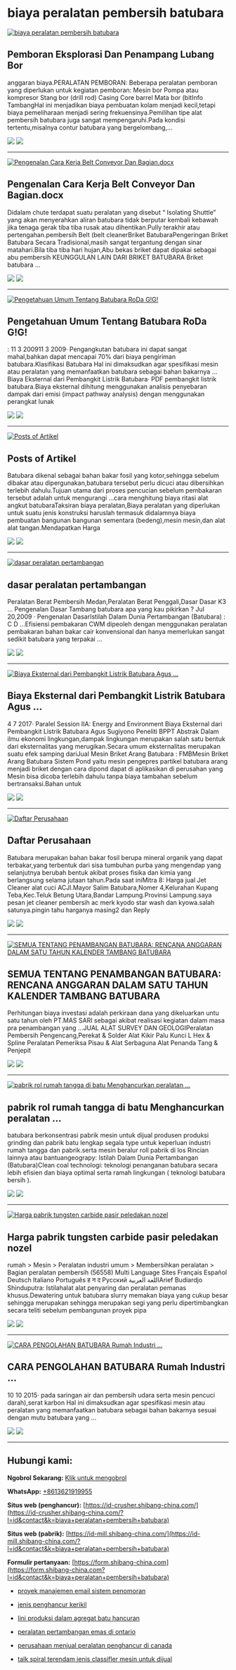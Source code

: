 # biaya peralatan pembersih batubara

<a href="https://swt.shibang-china.com/?l=id&img&k=biaya+peralatan+pembersih+batubara" target="_blank">![biaya peralatan pembersih batubara](http://static.shibang-china.com/all-800x300/1341.jpg)</a>

## Pemboran Eksplorasi Dan Penampang Lubang Bor
anggaran biaya.PERALATAN PEMBORAN: Beberapa peralatan pemboran yang diperlukan untuk kegiatan pemboran: Mesin bor Pompa atau kompresor Stang bor (drill rod) Casing Core barrel Mata bor (bitInfo TambangHal ini menjadikan biaya pembuatan kolam menjadi kecil,tetapi biaya pemeliharaan menjadi sering frekuensinya.Pemilihan tipe alat pembersih batubara juga sangat mempengaruhi.Pada kondisi tertentu,misalnya contur batubara yang bergelombang,…


<a href="https://whatsapp.shibangsoft.com/WhatsApp.php" target="_blank" title="WhatsApp">![](http://static.shibang-china.com/icon/whatsapp.png)</a> <a href="https://swt.shibang-china.com/?l=id&icon&k=biaya+peralatan+pembersih+batubara" target="_blank">![](http://static.shibang-china.com/icon/chat-id.png)</a>

---

<a href="https://swt.shibang-china.com/?l=id&img&k=biaya+peralatan+pembersih+batubara" target="_blank">![Pengenalan Cara Kerja Belt Conveyor Dan Bagian.docx](http://static.shibang-china.com/all-800x300/752.jpg)</a>

## Pengenalan Cara Kerja Belt Conveyor Dan Bagian.docx
Didalam chute terdapat suatu peralatan yang disebut “ Isolating Shuttle” yang akan menyerahkan aliran batubara tidak berputar kembali kebawah jika tenaga gerak tiba tiba rusak atau dihentikan.Pully terakhir atau pertengahan.pembersih Belt (belt cleanerBriket BatubaraPengeringan Briket Batubara Secara Tradisional,masih sangat tergantung dengan sinar matahari.Bila tiba tiba hari hujan,Abu bekas briket dapat dipakai sebagai abu pembersih KEUNGGULAN LAIN DARI BRIKET BATUBARA Briket batubara …


<a href="https://whatsapp.shibangsoft.com/WhatsApp.php" target="_blank" title="WhatsApp">![](http://static.shibang-china.com/icon/whatsapp.png)</a> <a href="https://swt.shibang-china.com/?l=id&icon&k=biaya+peralatan+pembersih+batubara" target="_blank">![](http://static.shibang-china.com/icon/chat-id.png)</a>

---

<a href="https://swt.shibang-china.com/?l=id&img&k=biaya+peralatan+pembersih+batubara" target="_blank">![Pengetahuan Umum Tentang Batubara RoDa G!G!](http://static.shibang-china.com/all-800x300/1281.jpg)</a>

## Pengetahuan Umum Tentang Batubara RoDa G!G!
: 11 3 200911 3 2009· Pengangkutan batubara ini dapat sangat mahal,bahkan dapat mencapai 70% dari biaya pengiriman batubara.Klasifikasi Batubara Hal ini dimaksudkan agar spesifikasi mesin atau peralatan yang memanfaatkan batubara sebagai bahan bakarnya …Biaya Eksternal dari Pembangkit Listrik Batubara· PDF pembangkit listrik batubara.Biaya eksternal dihitung menggunakan analisis penyebaran dampak dari emisi (impact pathway analysis) dengan menggunakan perangkat lunak


<a href="https://whatsapp.shibangsoft.com/WhatsApp.php" target="_blank" title="WhatsApp">![](http://static.shibang-china.com/icon/whatsapp.png)</a> <a href="https://swt.shibang-china.com/?l=id&icon&k=biaya+peralatan+pembersih+batubara" target="_blank">![](http://static.shibang-china.com/icon/chat-id.png)</a>

---

<a href="https://swt.shibang-china.com/?l=id&img&k=biaya+peralatan+pembersih+batubara" target="_blank">![Posts of Artikel](http://static.shibang-china.com/all-800x300/1235.jpg)</a>

## Posts of Artikel
Batubara dikenal sebagai bahan bakar fosil yang kotor,sehingga sebelum dibakar atau dipergunakan,batubara tersebut perlu dicuci atau dibersihkan terlebih dahulu.Tujuan utama dari proses pencucian sebelum pembakaran tersebut adalah untuk mengurangi …cara menghitung biaya ritasi alat angkut batubaraTaksiran biaya peralatan,Biaya peralatan yang diperlukan untuk suatu jenis konstruksi haruslah termasuk didalamnya biaya pembuatan bangunan bangunan sementara (bedeng),mesin mesin,dan alat alat tangan.Mendapatkan Harga


<a href="https://whatsapp.shibangsoft.com/WhatsApp.php" target="_blank" title="WhatsApp">![](http://static.shibang-china.com/icon/whatsapp.png)</a> <a href="https://swt.shibang-china.com/?l=id&icon&k=biaya+peralatan+pembersih+batubara" target="_blank">![](http://static.shibang-china.com/icon/chat-id.png)</a>

---

<a href="https://swt.shibang-china.com/?l=id&img&k=biaya+peralatan+pembersih+batubara" target="_blank">![dasar peralatan pertambangan](http://static.shibang-china.com/all-800x300/752.jpg)</a>

## dasar peralatan pertambangan
Peralatan Berat Pembersih Medan,Peralatan Berat Penggali,Dasar Dasar K3 … Pengenalan Dasar Tambang batubara apa yang kau pikirkan ? Jul 20,2009 · Pengenalan DasarIstilah Dalam Dunia Pertambangan (Batubara) : C D …Efisiensi pembakaran CWM dipeoleh dengan menggunakan peralatan pembakaran bahan bakar cair konvensional dan hanya memerlukan sangat sedikit batubara yang terpakai …


<a href="https://whatsapp.shibangsoft.com/WhatsApp.php" target="_blank" title="WhatsApp">![](http://static.shibang-china.com/icon/whatsapp.png)</a> <a href="https://swt.shibang-china.com/?l=id&icon&k=biaya+peralatan+pembersih+batubara" target="_blank">![](http://static.shibang-china.com/icon/chat-id.png)</a>

---

<a href="https://swt.shibang-china.com/?l=id&img&k=biaya+peralatan+pembersih+batubara" target="_blank">![Biaya Eksternal dari Pembangkit Listrik Batubara Agus …](http://static.shibang-china.com/all-800x300/1467.jpg)</a>

## Biaya Eksternal dari Pembangkit Listrik Batubara Agus …
4 7 2017· Paralel Session IIA: Energy and Environment Biaya Eksternal dari Pembangkit Listrik Batubara Agus Sugiyono Peneliti BPPT Abstrak Dalam ilmu ekonomi lingkungan,dampak lingkungan merupakan salah satu bentuk dari eksternalitas yang merugikan.Secara umum eksternalitas merupakan suatu efek samping dariJual Mesin Briket Arang Batubara : FMBMesin Briket Arang Batubara Sistem Pond yaitu mesin pengepres partikel batubara arang menjadi briket dengan cara dipond dapat di aplikasikan di perusahan yang Mesin bisa dicoba terlebih dahulu tanpa biaya tambahan sebelum bertransaksi.Bahan untuk


<a href="https://whatsapp.shibangsoft.com/WhatsApp.php" target="_blank" title="WhatsApp">![](http://static.shibang-china.com/icon/whatsapp.png)</a> <a href="https://swt.shibang-china.com/?l=id&icon&k=biaya+peralatan+pembersih+batubara" target="_blank">![](http://static.shibang-china.com/icon/chat-id.png)</a>

---

<a href="https://swt.shibang-china.com/?l=id&img&k=biaya+peralatan+pembersih+batubara" target="_blank">![Daftar Perusahaan](http://static.shibang-china.com/all-800x300/1203.jpg)</a>

## Daftar Perusahaan
Batubara merupakan bahan bakar fosil berupa mineral organik yang dapat terbakar,yang terbentuk dari sisa tumbuhan purba yang mengendap yang selanjutnya berubah bentuk akibat proses fisika dan kimia yang berlangsung selama jutaan tahun.Pada saat iniMitra 8: Harga jual Jet Cleaner alat cuci ACJl.Mayor Salim Batubara,Nomer 4,Kelurahan Kupang Teba,Kec.Teluk Betung Utara,Bandar Lampung.Provinsi Lampung.saya pesan jet cleaner pembersih ac merk kyodo star wash dan kyowa.salah satunya.pingin tahu harganya masing2 dan Reply


<a href="https://whatsapp.shibangsoft.com/WhatsApp.php" target="_blank" title="WhatsApp">![](http://static.shibang-china.com/icon/whatsapp.png)</a> <a href="https://swt.shibang-china.com/?l=id&icon&k=biaya+peralatan+pembersih+batubara" target="_blank">![](http://static.shibang-china.com/icon/chat-id.png)</a>

---

<a href="https://swt.shibang-china.com/?l=id&img&k=biaya+peralatan+pembersih+batubara" target="_blank">![SEMUA TENTANG PENAMBANGAN BATUBARA: RENCANA ANGGARAN DALAM SATU TAHUN KALENDER TAMBANG BATUBARA](http://static.shibang-china.com/all-800x300/235.jpg)</a>

## SEMUA TENTANG PENAMBANGAN BATUBARA: RENCANA ANGGARAN DALAM SATU TAHUN KALENDER TAMBANG BATUBARA
Perhitungan biaya investasi adalah perkiraan dana yang dikeluarkan untu satu tahun oleh PT.MAS SARI sebagai akibat realisasi kegiatan dalam masa pra penambangan yang …JUAL ALAT SURVEY DAN GEOLOGIPeralatan Pembersih Pengencang,Perekat & Solder Alat Kikir Palu Kunci L Hex & Spline Peralatan Pemeriksa Pisau & Alat Serbaguna Alat Penanda Tang & Penjepit


<a href="https://whatsapp.shibangsoft.com/WhatsApp.php" target="_blank" title="WhatsApp">![](http://static.shibang-china.com/icon/whatsapp.png)</a> <a href="https://swt.shibang-china.com/?l=id&icon&k=biaya+peralatan+pembersih+batubara" target="_blank">![](http://static.shibang-china.com/icon/chat-id.png)</a>

---

<a href="https://swt.shibang-china.com/?l=id&img&k=biaya+peralatan+pembersih+batubara" target="_blank">![pabrik rol rumah tangga di batu Menghancurkan peralatan …](http://static.shibang-china.com/all-800x300/146.jpg)</a>

## pabrik rol rumah tangga di batu Menghancurkan peralatan …
batubara berkonsentrasi pabrik mesin untuk dijual produsen produksi grinding dan pabrik batu lengkap segala type untuk keperluan industri rumah tangga dan pabrik.serta mesin beralur roll pabrik di los Rincian lainnya atau bantuangeograpy: Istilah Dalam Dunia Pertambangan (Batubara)Clean coal technologi: teknologi penanganan batubara secara lebih efisien dan biaya optimal serta ramah lingkungan ( teknologi batubara bersih ).


<a href="https://whatsapp.shibangsoft.com/WhatsApp.php" target="_blank" title="WhatsApp">![](http://static.shibang-china.com/icon/whatsapp.png)</a> <a href="https://swt.shibang-china.com/?l=id&icon&k=biaya+peralatan+pembersih+batubara" target="_blank">![](http://static.shibang-china.com/icon/chat-id.png)</a>

---

<a href="https://swt.shibang-china.com/?l=id&img&k=biaya+peralatan+pembersih+batubara" target="_blank">![Harga pabrik tungsten carbide pasir peledakan nozel](http://static.shibang-china.com/all-800x300/57.jpg)</a>

## Harga pabrik tungsten carbide pasir peledakan nozel
rumah > Mesin > Peralatan industri umum > Membersihkan peralatan > Bagian peralatan pembersih (56558) Multi Language Sites Français Español Deutsch Italiano Português ह न द Pусский اللغة العربيةArief Budiardjo Shinduputra: Istilahalat alat penyaring dan peralatan pemanas khusus.Dewatering untuk batubara slurry memakan biaya yang cukup besar sehingga merupakan sehingga merupakan segi yang perlu dipertimbangkan secara teliti sebelum pembangunan proyek pipa


<a href="https://whatsapp.shibangsoft.com/WhatsApp.php" target="_blank" title="WhatsApp">![](http://static.shibang-china.com/icon/whatsapp.png)</a> <a href="https://swt.shibang-china.com/?l=id&icon&k=biaya+peralatan+pembersih+batubara" target="_blank">![](http://static.shibang-china.com/icon/chat-id.png)</a>

---

<a href="https://swt.shibang-china.com/?l=id&img&k=biaya+peralatan+pembersih+batubara" target="_blank">![CARA PENGOLAHAN BATUBARA Rumah Industri …](http://static.shibang-china.com/all-800x300/1238.jpg)</a>

## CARA PENGOLAHAN BATUBARA Rumah Industri …
10 10 2015· pada saringan air dan pembersih udara serta mesin pencuci darah),serat karbon Hal ini dimaksudkan agar spesifikasi mesin atau peralatan yang memanfaatkan batubara sebagai bahan bakarnya sesuai dengan mutu batubara yang …

<a href="https://whatsapp.shibangsoft.com/WhatsApp.php" target="_blank" title="WhatsApp">![](http://static.shibang-china.com/icon/whatsapp.png)</a> <a href="https://swt.shibang-china.com/?l=id&icon&k=biaya+peralatan+pembersih+batubara" target="_blank">![](http://static.shibang-china.com/icon/chat-id.png)</a>

---
## Hubungi kami:

**Ngobrol Sekarang:** [Klik untuk mengobrol](https://swt.shibang-china.com?l=id&contact&k=biaya+peralatan+pembersih+batubara)

**WhatsApp:**  [+8613621919955](https://whatsapp.shibangsoft.com/WhatsApp.php)

**Situs web (penghancur):** [https://id-crusher.shibang-china.com/](https://id-crusher.shibang-china.com/?l=id&contact&k=biaya+peralatan+pembersih+batubara)

**Situs web (pabrik):** [https://id-mill.shibang-china.com/](https://id-mill.shibang-china.com/?l=id&contact&k=biaya+peralatan+pembersih+batubara)

**Formulir pertanyaan:** [https://form.shibang-china.com](https://form.shibang-china.com?l=id&contact&k=biaya+peralatan+pembersih+batubara)

* [proyek manajemen email sistem penomoran](../21/proyek%20manajemen%20email%20sistem%20penomoran.md)

* [jenis penghancur kerikil](../25/jenis%20penghancur%20kerikil.md)

* [lini produksi dalam agregat batu hancuran](../19/lini%20produksi%20dalam%20agregat%20batu%20hancuran.md)

* [peralatan pertambangan emas di ontario](../25/peralatan%20pertambangan%20emas%20di%20ontario.md)

* [perusahaan menjual peralatan penghancur di canada](../27/perusahaan%20menjual%20peralatan%20penghancur%20di%20canada.md)

* [talk spiral terendam jenis classifler mesin untuk dijual](../27/talk%20spiral%20terendam%20jenis%20classifler%20mesin%20untuk%20dijual.md)